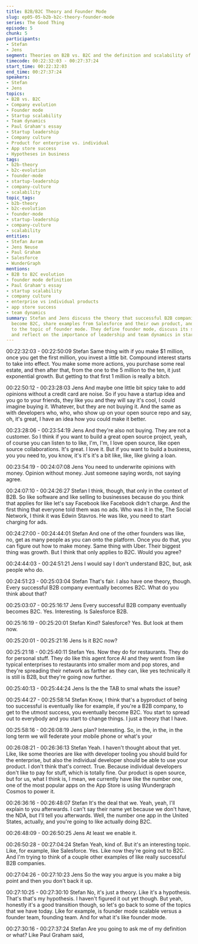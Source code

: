 ```yaml
---
title: B2B/B2C Theory and Founder Mode
slug: ep05-05-b2b-b2c-theory-founder-mode
series: The Good Thing
episode: 5
chunk: 5
participants:
- Stefan
- Jens
segment: Theories on B2B vs. B2C and the definition and scalability of founder mode
timecode: 00:22:32:03 - 00:27:37:24
start_time: 00:22:32:03
end_time: 00:27:37:24
speakers:
- Stefan
- Jens
topics:
- B2B vs. B2C
- Company evolution
- Founder mode
- Startup scalability
- Team dynamics
- Paul Graham's essay
- Startup leadership
- Company culture
- Product for enterprise vs. individual
- App store success
- Hypotheses in business
tags:
- b2b-theory
- b2c-evolution
- founder-mode
- startup-leadership
- company-culture
- scalability
topic_tags:
- b2b-theory
- b2c-evolution
- founder-mode
- startup-leadership
- company-culture
- scalability
entities:
- Stefan Avram
- Jens Neuse
- Paul Graham
- Salesforce
- WunderGraph
mentions:
- B2B to B2C evolution
- founder mode definition
- Paul Graham's essay
- startup scalability
- company culture
- enterprise vs individual products
- app store success
- team dynamics
summary: Stefan and Jens discuss the theory that successful B2B companies eventually
  become B2C, share examples from Salesforce and their own product, and transition
  to the topic of founder mode. They define founder mode, discuss its scalability,
  and reflect on the importance of leadership and team dynamics in startups.
---
```


00:22:32:03 - 00:22:50:09
Stefan
Same thing with if you make $1 million, once you get the first million, you invest a little bit.
Compound interest starts to take into effect. You make some more actions, you purchase some
real estate, and then after that, from the one to the 5 million to the ten, it just exponential growth.
But getting to that first 1 million is really a bitch.

00:22:50:12 - 00:23:28:03
Jens
And maybe one little bit spicy take to add opinions without a credit card are noise. So if you
have a startup idea and you go to your friends, they like you and they will say it's cool, I could
imagine buying it. Whatever, but they are not buying it. And the same as with developers who,
who, who show up on your open source repo and say, oh, it's great, I have an idea how you
could make it better.

00:23:28:06 - 00:23:54:19
Jens
And they're also not buying. They are not a customer. So I think if you want to build a great open
source project, yeah, of course you can listen to to like, I'm, I'm, I love open source, like open
source collaborations. It's great. I love it. But if you want to build a business, you you need to,
you know, it's it's it's a bit like, like, like giving a loan.

00:23:54:19 - 00:24:07:08
Jens
You need to underwrite opinions with money. Opinion without money. Just someone saying
words, not saying agree.

00:24:07:10 - 00:24:26:27
Stefan
I think, though, that only in the context of B2B. So like software and like selling to businesses
because do you think that applies for like let's say Facebook like Facebook didn't charge. And
the first thing that everyone told them was no ads. Who was it in the, The Social Network, I think
it was Edwin Stavros. He was like, you need to start charging for ads.

00:24:27:00 - 00:24:44:01
Stefan
And one of the other founders was like, no, get as many people as you can onto the platform.
Once you do that, you can figure out how to make money. Same thing with Uber. Their biggest
thing was growth. But I think that only applies to B2C. Would you agree?

00:24:44:03 - 00:24:51:21
Jens
I would say I don't understand B2C, but, ask people who do.

00:24:51:23 - 00:25:03:04
Stefan
That's fair. I also have one theory, though. Every successful B2B company eventually becomes
B2C. What do you think about that?

00:25:03:07 - 00:25:16:17
Jens
Every successful B2B company eventually becomes B2C. Yes. Interesting. Is Salesforce B2B.

00:25:16:19 - 00:25:20:01
Stefan
Kind? Salesforce? Yes. But look at them now.

00:25:20:01 - 00:25:21:16
Jens
Is it B2C now?

00:25:21:18 - 00:25:40:11
Stefan
Yes. Now they do for restaurants. They do for personal stuff. They do like this agent force AI and
they went from like typical enterprises to restaurants into smaller mom and pop stores, and
they're spreading their network as farther as they can, like yes technically it is still is B2B, but
they're going now further.

00:25:40:13 - 00:25:44:24
Jens
Is the the TAB to smal whats the issue?

00:25:44:27 - 00:25:58:14
Stefan
Know, I think that's a byproduct of being too successful is eventually like for example, if you're a
B2B company, to get to the utmost success, you eventually become B2C. You start to spread
out to everybody and you start to change things. I just a theory that I have.

00:25:58:16 - 00:26:08:19
Jens
plan?
Interesting. So, in the, in the, in the long term we will federate your mobile phone or what's your

00:26:08:21 - 00:26:36:13
Stefan
Yeah. I haven't thought about that yet. Like, like some theories are like with developer tooling
you should build for the enterprise, but also the individual developer should be able to use your
product. I don't think that's correct. True. Because individual developers don't like to pay for
stuff, which is totally fine. Our product is open source, but for us, what I think is, I mean, we
currently have like the number one, one of the most popular apps on the App Store is using
Wundergraph Cosmos to power it.

00:26:36:16 - 00:26:48:07
Stefan
It's the deal that we. Yeah, yeah, I'll explain to you afterwards. I can't say their name yet
because we don't have, the NDA, but I'll tell you afterwards. Well, the number one app in the
United States, actually, and you're going to like actually doing B2C.

00:26:48:09 - 00:26:50:25
Jens
At least we enable it.

00:26:50:28 - 00:27:04:24
Stefan
Yeah, kind of. But it's an interesting topic. Like, for example, like Salesforce. Yes. Like now
they're going out to B2C. And I'm trying to think of a couple other examples of like really
successful B2B companies.

00:27:04:26 - 00:27:10:23
Jens
So the way you argue is you make a big point and then you don't back it up.

00:27:10:25 - 00:27:30:10
Stefan
No, it's just a theory. Like it's a hypothesis. That's that's my hypothesis. I haven't figured it out
yet though. But yeah, honestly it's a good transition though, so let's go back to some of the
topics that we have today. Like for example, is founder mode scalable versus a founder team,
founding team. And for what it's like founder mode.

00:27:30:16 - 00:27:37:24
Stefan
Are you going to ask me of my definition or what? Like Paul Graham said,